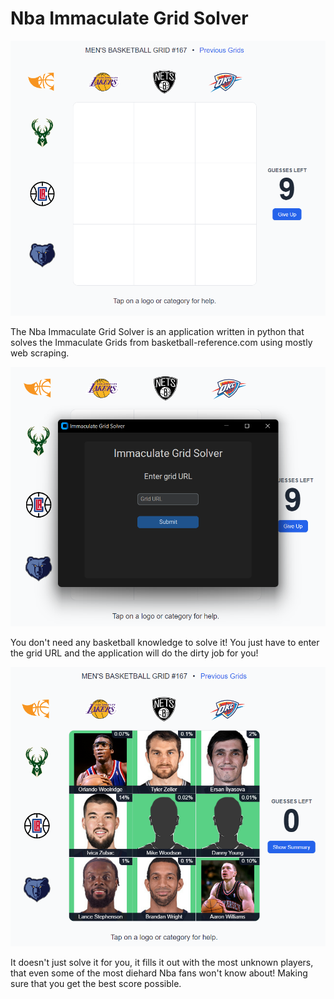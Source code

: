 # Nba Immaculate Grid Solver

![img.png](images/img.png)

The Nba Immaculate Grid Solver is an application written in python that solves 
the Immaculate Grids from basketball-reference.com using mostly web scraping.

![img_2.png](images/img_2.png)

You don't need any basketball knowledge to solve it! You just have to enter the grid URL and the 
application will do the dirty job for you!

![img_3.png](images/img_3.png)

It doesn't just solve it for you, it fills it out with the most unknown players, that even some
of the most diehard Nba fans won't know about! Making sure that you get
the best score possible. 
